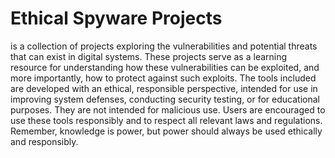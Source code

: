 # Ethical Spyware Projects

is a collection of projects exploring the vulnerabilities and potential threats that can exist in digital systems. These projects serve as a learning resource for understanding how these vulnerabilities can be exploited, and more importantly, how to protect against such exploits. The tools included are developed with an ethical, responsible perspective, intended for use in improving system defenses, conducting security testing, or for educational purposes. They are not intended for malicious use. Users are encouraged to use these tools responsibly and to respect all relevant laws and regulations. Remember, knowledge is power, but power should always be used ethically and responsibly.
